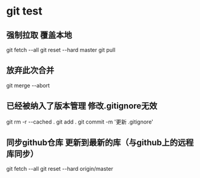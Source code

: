 # git test

## 强制拉取 覆盖本地

git fetch --all
git reset --hard master
git pull

## 放弃此次合并

git merge --abort

## 已经被纳入了版本管理 修改.gitignore无效

git rm -r --cached .
git add .
git commit -m '更新 .gitignore'

## 同步github仓库 更新到最新的库（与github上的远程库同步）

git fetch --all
git reset --hard origin/master

